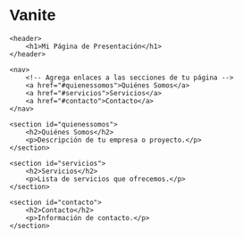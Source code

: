 # Vanite
<!DOCTYPE html>
<html lang="es">
<head>
    <meta charset="UTF-8">
    <meta name="viewport" content="width=device-width, initial-scale=1.0">
    <title>Mi Página de Presentación</title>
    <style>
        /* Agrega estilos opcionales para mejorar la apariencia de la página */
        body {
            font-family: Arial, sans-serif;
            margin: 20px;
        }
        header {
            text-align: center;
            padding: 20px;
            background-color: #f0f0f0;
        }
        nav {
            display: flex;
            justify-content: center;
            background-color: #333;
            padding: 10px;
        }
        nav a {
            color: white;
            text-decoration: none;
            padding: 10px 20px;
            margin: 0 10px;
        }
        section {
            max-width: 800px;
            margin: 20px auto;
            text-align: justify;
        }
    </style>
</head>
<body>

    <header>
        <h1>Mi Página de Presentación</h1>
    </header>

    <nav>
        <!-- Agrega enlaces a las secciones de tu página -->
        <a href="#quienessomos">Quiénes Somos</a>
        <a href="#servicios">Servicios</a>
        <a href="#contacto">Contacto</a>
    </nav>

    <section id="quienessomos">
        <h2>Quiénes Somos</h2>
        <p>Descripción de tu empresa o proyecto.</p>
    </section>

    <section id="servicios">
        <h2>Servicios</h2>
        <p>Lista de servicios que ofrecemos.</p>
    </section>

    <section id="contacto">
        <h2>Contacto</h2>
        <p>Información de contacto.</p>
    </section>

</body>
</html>
